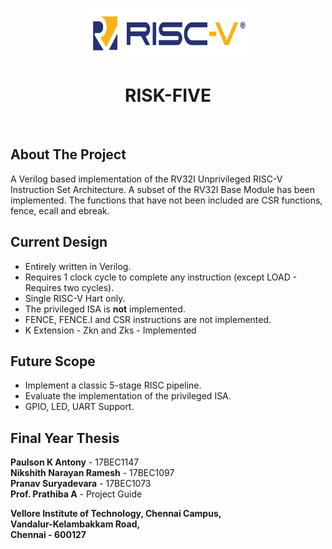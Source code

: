 <!-- PROJECT LOGO -->
<br />
<p align="center">
  <a href="https://github.com/paulsonkantony/risk-five/">
    <img src="images/logo.png" alt="Logo" width="256" height="80">
  </a>
  <h1 align="center">RISK-FIVE</h1>
</p>
<br/>



<!-- ABOUT THE PROJECT -->
## About The Project
A Verilog based implementation of the RV32I Unprivileged RISC-V Instruction Set Architecture.
A subset of the RV32I Base Module has been implemented. The functions that have not been included are CSR functions, fence, ecall and ebreak.

## Current Design
- Entirely written in Verilog.
- Requires 1 clock cycle to complete any instruction (except LOAD - Requires two cycles).
- Single RISC-V Hart only.
- The privileged ISA is **not** implemented.
- FENCE, FENCE.I and CSR instructions are not implemented.
- K Extension - Zkn and Zks - Implemented

## Future Scope
- Implement a classic 5-stage RISC pipeline.
- Evaluate the implementation of the privileged ISA.
- GPIO, LED, UART Support.

## Final Year Thesis 
**Paulson K Antony** - 17BEC1147\
**Nikshith Narayan Ramesh** - 17BEC1097\
**Pranav Suryadevara** - 17BEC1073\
**Prof. Prathiba A** - Project Guide

**Vellore Institute of Technology, Chennai Campus,\
Vandalur-Kelambakkam Road,\
Chennai - 600127**
